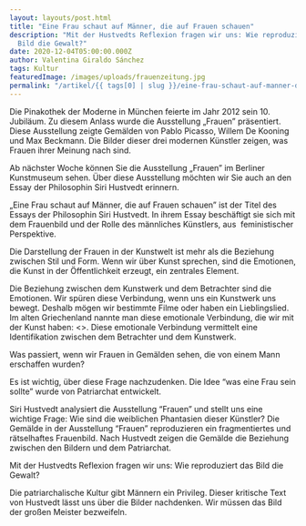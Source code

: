 ```yaml
---
layout: layouts/post.html
title: "Eine Frau schaut auf Männer, die auf Frauen schauen"
description: "Mit der Hustvedts Reflexion fragen wir uns: Wie reproduziert das
  Bild die Gewalt?"
date: 2020-12-04T05:00:00.000Z
author: Valentina Giraldo Sánchez
tags: Kultur
featuredImage: /images/uploads/frauenzeitung.jpg
permalink: "/artikel/{{ tags[0] | slug }}/eine-frau-schaut-auf-manner-die-auf-frauen-schauen/index.html"
---
```


Die Pinakothek der Moderne in München feierte im Jahr 2012 sein 10. Jubiläum. Zu diesem Anlass wurde die Ausstellung „Frauen” präsentiert. Diese Ausstellung zeigte Gemälden von Pablo Picasso, Willem De Kooning und Max Beckmann. Die Bilder dieser drei modernen Künstler zeigen, was Frauen ihrer Meinung nach sind.

Ab nächster Woche können Sie die Ausstellung „Frauen” im Berliner Kunstmuseum sehen. Über diese Ausstellung möchten wir Sie auch an den Essay der Philosophin Siri Hustvedt erinnern.

„Eine Frau schaut auf Männer, die auf Frauen schauen” ist der Titel des Essays der Philosophin Siri Hustvedt. In ihrem Essay beschäftigt sie sich mit dem Frauenbild und der Rolle des männliches Künstlers, aus  feministischer Perspektive.

Die Darstellung der Frauen in der Kunstwelt ist mehr als die Beziehung zwischen Stil und Form. Wenn wir über Kunst sprechen, sind die Emotionen, die Kunst in der Öffentlichkeit erzeugt, ein zentrales Element.

Die Beziehung zwischen dem Kunstwerk und dem Betrachter sind die Emotionen. Wir spüren diese Verbindung, wenn uns ein Kunstwerk uns bewegt. Deshalb mögen wir bestimmte Filme oder haben ein Lieblingslied. Im alten Griechenland nannte man diese emotionale Verbindung, die wir mit der Kunst haben: <<mimesis>>. Diese emotionale Verbindung vermittelt eine Identifikation zwischen dem Betrachter und dem Kunstwerk.

Was passiert, wenn wir Frauen in Gemälden sehen, die von einem Mann erschaffen wurden?

Es ist wichtig, über diese Frage nachzudenken. Die Idee “was eine Frau sein sollte” wurde von Patriarchat entwickelt.

Siri Hustvedt analysiert die Ausstellung “Frauen” und stellt uns eine wichtige Frage: Wie sind die weiblichen Phantasien dieser Künstler? Die Gemälde in der Ausstellung “Frauen” reproduzieren ein fragmentiertes und rätselhaftes Frauenbild. Nach Hustvedt zeigen die Gemälde die Beziehung zwischen den Bildern und dem Patriarchat.

Mit der Hustvedts Reflexion fragen wir uns: Wie reproduziert das Bild die Gewalt?

Die patriarchalische Kultur gibt Männern ein Privileg. Dieser kritische Text von Hustvedt lässt uns über die Bilder nachdenken. Wir müssen das Bild der großen Meister bezweifeln.
